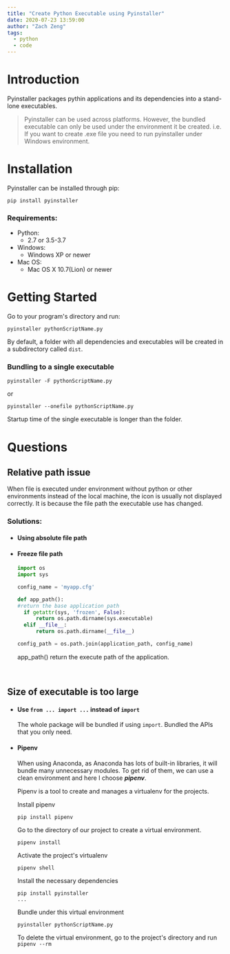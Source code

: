 ```yaml
---
title: "Create Python Executable using Pyinstaller"
date: 2020-07-23 13:59:00
author: "Zach Zeng"
tags:
  - python
  - code
---
```


# Introduction

Pyinstaller packages pythin applications and its dependencies into a stand-lone executables.

> Pyinstaller can be used across platforms. However, the bundled executable can only be used under the environment it be created. i.e. If you want to create .exe file you need to run pyinstaller under Windows environment.

# Installation

Pyinstaller can be installed through pip:

```shell
pip install pyinstaller
```

### Requirements:

- Python:
  - 2.7 or 3.5-3.7
- Windows:
  - Windows XP or newer
- Mac OS:
  - Mac OS X 10.7(Lion) or newer

# Getting Started

Go to your program's directory and run:

```shell
pyinstaller pythonScriptName.py
```

By default, a folder with all dependencies and executables will be created in a subdirectory called `dist`.

### Bundling to a single executable

```shell
pyinstaller -F pythonScriptName.py
```

or

```shell
pyinstaller --onefile pythonScriptName.py
```

Startup time of the single executable is longer than the folder.

# Questions

## Relative path issue

When file is executed under environment without python or other environments instead of the local machine, the icon is usually not displayed correctly. It is because the file path the executable use has changed.

### Solutions:

- #### Using absolute file path

- #### Freeze file path

  ```python
  import os
  import sys

  config_name = 'myapp.cfg'

  def app_path():
  #return the base application path
    if getattr(sys, 'frozen', False):
        return os.path.dirname(sys.executable)
    elif __file__:
        return os.path.dirname(__file__)

  config_path = os.path.join(application_path, config_name)

  ```

  app_path() return the execute path of the application.

<br>

## Size of executable is too large

- #### Use `from ... import ...` instead of `import`

  The whole package will be bundled if using `import`. Bundled the APIs that you only need.

- #### Pipenv

  When using Anaconda, as Anaconda has lots of built-in libraries, it will bundle many unnecessary modules. To get rid of them, we can use a clean environment and here I choose **_pipenv_**.

  Pipenv is a tool to create and manages a virtualenv for the projects.

  Install pipenv

  ```shell
  pip install pipenv
  ```

  Go to the directory of our project to create a virtual environment.

  ```shell
  pipenv install
  ```

  Activate the project's virtualenv

  ```shell
  pipenv shell
  ```

  Install the necessary dependencies

  ```shell
  pip install pyinstaller
  ...
  ```

  Bundle under this virtual environment

  ```shell
  pyinstaller pythonScriptName.py
  ```

  To delete the virtual environment, go to the project's directory and run `pipenv --rm`
